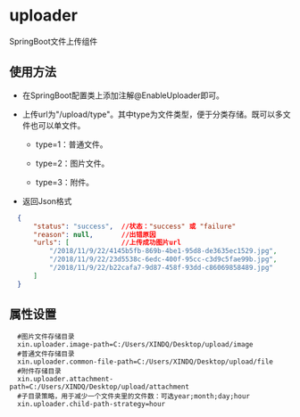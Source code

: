 # uploader
SpringBoot文件上传组件

## 使用方法

* 在SpringBoot配置类上添加注解@EnableUploader即可。

* 上传url为"/upload/type"。其中type为文件类型，便于分类存储。既可以多文件也可以单文件。

    * type=1：普通文件。
    
    * type=2：图片文件。
    
    * type=3：附件。
    
* 返回Json格式

```json
  {
      "status": "success",  //状态："success" 或 "failure"
      "reason": null,       //出错原因
      "urls": [             //上传成功图片url
          "/2018/11/9/22/4145b5fb-869b-4be1-95d8-de3635ec1529.jpg", 
          "/2018/11/9/22/23d5538c-6edc-400f-95cc-c3d9c5fae99b.jpg", 
          "/2018/11/9/22/b22cafa7-9d87-458f-93dd-c86069858489.jpg"
      ]
  }
```
    
## 属性设置

```properties
  #图片文件存储目录
  xin.uploader.image-path=C:/Users/XINDQ/Desktop/upload/image
  #普通文件存储目录
  xin.uploader.common-file-path=C:/Users/XINDQ/Desktop/upload/file
  #附件存储目录
  xin.uploader.attachment-path=C:/Users/XINDQ/Desktop/upload/attachment
  #子目录策略，用于减少一个文件夹里的文件数：可选year;month;day;hour
  xin.uploader.child-path-strategy=hour
```
